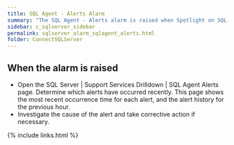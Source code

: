 ```yaml
---
title: SQL Agent - Alerts Alarm
summary: "The SQL Agent - Alerts alarm is raised when Spotlight on SQL Server detects that at least one SQL Agent alert has occurred in the last few minutes."
sidebar: c_sqlserver_sidebar
permalink: sqlserver_alarm_sqlagent_alerts.html
folder: ConnectSQLServer
---
```






## When the alarm is raised

* Open the SQL Server \| Support Services Drilldown \| SQL Agent Alerts page. Determine which alerts have occurred recently. This page shows the most recent occurrence time for each alert, and the alert history for the previous hour.
* Investigate the cause of the alert and take corrective action if necessary.

{% include links.html %}
